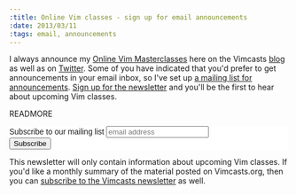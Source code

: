 ```yaml
--- 
:title: Online Vim classes - sign up for email announcements
:date: 2013/03/11
:tags: email, announcements
---
```


I always announce my [Online Vim Masterclasses][eb] here on the Vimcasts [blog][] as well as on [Twitter][]. Some of you have indicated that you'd prefer to get announcements in your email inbox, so I've set up [a mailing list for announcements][list]. [Sign up for the newsletter][list] and you'll be the first to hear about upcoming Vim classes.

[Twitter]: https://twitter.com/vimcasts
[blog]: http://vimcasts.org/blog
[eb]: http://vimcasts.eventbrite.com/
[list]: http://eepurl.com/wBhV5

READMORE

<!-- Begin MailChimp Signup Form -->
<link href="http://cdn-images.mailchimp.com/embedcode/slim-081711.css" rel="stylesheet" type="text/css">
<style type="text/css">
	#mc_embed_signup{background:#fff; clear:left; font:14px Helvetica,Arial,sans-serif; }
	/* Add your own MailChimp form style overrides in your site stylesheet or in this style block.
	   We recommend moving this block and the preceding CSS link to the HEAD of your HTML file. */
</style>
<div id="mc_embed_signup">
<form action="http://vimcasts.us2.list-manage.com/subscribe/post?u=df4f31f3fbe8a516f190dda55&amp;id=a1c1a0fa86" method="post" id="mc-embedded-subscribe-form" name="mc-embedded-subscribe-form" class="validate" target="_blank" novalidate>
	<label for="mce-EMAIL">Subscribe to our mailing list</label>
	<input type="email" value="" name="EMAIL" class="email" id="mce-EMAIL" placeholder="email address" required>
	<div class="clear"><input type="submit" value="Subscribe" name="subscribe" id="mc-embedded-subscribe" class="button"></div>
</form>
</div>

<!--End mc_embed_signup-->

<p>This newsletter will only contain information about upcoming Vim classes. If you'd like a monthly summary of the material posted on Vimcasts.org, then you can <a href="/blog/2013/03/subscribe-to-the-vimcasts-org-monthly-newsletter/">subscribe to the Vimcasts newsletter</a> as well.

